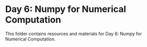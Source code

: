 # Day 6: Numpy for Numerical Computation

This folder contains resources and materials for Day 6: Numpy for Numerical Computation.